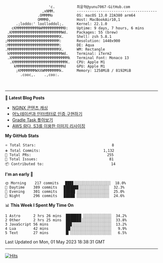 
```text
                    'c.          최윤혁@yunu7067-GitHub.com
                 ,xNMM.          -------------------------------------
               .OMMMMo           OS: macOS 13.0 22A380 arm64
               OMMM0,            Host: MacBookAir10,1
     .;loddo:' loolloddol;.      Kernel: 22.1.0
   cKMMMMMMMMMMNWMMMMMMMMMM0:    Uptime: 9 days, 7 hours, 6 mins
 .KMMMMMMMMMMMMMMMMMMMMMMMWd.    Packages: 55 (brew)
 XMMMMMMMMMMMMMMMMMMMMMMMX.      Shell: zsh 5.8.1
;MMMMMMMMMMMMMMMMMMMMMMMM:       Resolution: 1440x900
:MMMMMMMMMMMMMMMMMMMMMMMM:       DE: Aqua
.MMMMMMMMMMMMMMMMMMMMMMMMX.      WM: Rectangle
 kMMMMMMMMMMMMMMMMMMMMMMMMWd.    Terminal: iTerm2
 .XMMMMMMMMMMMMMMMMMMMMMMMMMMk   Terminal Font: Monaco 13
  .XMMMMMMMMMMMMMMMMMMMMMMMMK.   CPU: Apple M1
    kMMMMMMMMMMMMMMMMMMMMMMd     GPU: Apple M1
     ;KMMMMMMMWXXWMMMMMMMk.      Memory: 1258MiB / 8192MiB
       .cooc,.    .,coo:.

```

<br />

---

<!--START_SECTION:msrm-->

**📕  Latest Blog Posts**

- [NGINX 콘텐츠 캐싱](https://yunu7067.github.io/p/nginx-content-caching/)
- [어노테이션과 인터셉터로 인증 구현하기](https://yunu7067.github.io/p/impl-spring-auth-using-interceptor/)
- [Gradle Task 톺아보기](https://yunu7067.github.io/p/gradle-tasks/)
- [AWS 람다, S3를 이용한 이미지 리사이징](https://yunu7067.github.io/p/image-resize-for-aws-lambda/)

**My GitHub Stats**
```text
⭐ Total Stars:                                   8
➕ Total Commits:                             1,132
🔀 Total PRs:                                   255
🚩 Total Issues:                                 81
📦 Contributed to:                               14
```

**I'm an early 🐤**
```text
🌞 Morning    217 commits   ███▊░░░░░░░░░░░░░░░░░  18.0%
🌆 Daytime    389 commits   ██████▊░░░░░░░░░░░░░░  32.3%
🌃 Evening    301 commits   █████▎░░░░░░░░░░░░░░░  25.0%
🌙 Night      296 commits   █████▏░░░░░░░░░░░░░░░  24.6%
```

📊 **This Week I Spent My Time On**
```text
1 Astro      2 hrs 26 mins  ███████▏░░░░░░░░░░░░░  34.2%
2 Other      2 hrs 25 mins  ███████░░░░░░░░░░░░░░  33.8%
3 JavaScript 56 mins        ██▊░░░░░░░░░░░░░░░░░░  13.2%
4 Lua        42 mins        ██░░░░░░░░░░░░░░░░░░░   9.9%
5 Text       27 mins        █▎░░░░░░░░░░░░░░░░░░░   6.5%
```

Last Updated on Mon, 01 May 2023 18:38:31 GMT

<!--END_SECTION:msrm-->

---

<!-- https://hits.seeyoufarm.com -->  
[![Hits](https://hits.seeyoufarm.com/api/count/incr/badge.svg?url=https%3A%2F%2Fgithub.com%2Fyunu7067&count_bg=%2379C83D&title_bg=%23555555&icon=&icon_color=%23E7E7E7&title=Visited&edge_flat=true)](https://hits.seeyoufarm.com)
